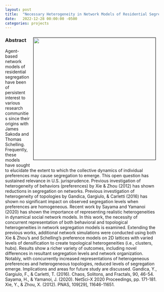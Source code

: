 ```yaml
---
layout: post
title:  "Necessary Heterogeneity in Network Models of Residential Segregation"
date:   2022-12-28 00:00:00 -0500
categories: projects
---
```

<img src="/assets/Tolerance Clusters.png" width="400" height="auto" border="1px solid #000" align="right" hspace="10" vspace="10">

### Abstract
Agent-based network models of residential segregation have been of persistent interest to various research communities since their origins with James Sakoda and Thomas Schelling. Frequently, these models have sought to elucidate the extent to which the collective dynamics of individual preferences may cause segregation to emerge. This open question has sustained relevance in U.S. jurisprudence. Previous investigation of heterogeneity of behaviors (preferences) by Xie & Zhou (2012) has shown reductions in segregation on networks. Previous investigation of heterogeneity of topologies by Gandica, Gargiulo, & Carletti (2016) has shown no significant impact on observed segregation levels when preferences are homogeneous. Recent work by Sayama and Yamanoi (2020) has shown the importance of representing realistic heterogeneities in dynamical social network models. In this work, the necessity of concurrent representation of both behavioral and topological heterogeneities in network segregation models is examined. Extending the previous works, additional network simulations were conducted using both Xie & Zhou’s and Schelling’s preference models on 2D lattices with varied levels of densification to create topological heterogeneities (i.e., clusters, hubs). Results show a richer variety of outcomes, including novel differences in resultant segregation levels and network organization. Notably, with concurrently increased representations of heterogeneous preferences and heterogeneous topologies, reduced levels of segregation emerge. Implications and areas for future study are discussed.
Gandica, Y., Gargiulo, F., & Carletti, T. (2016). Chaos, Solitons, and Fractals, 90, 46-54.
Sayama, H., & Yamanoi, J. (2020). NetSci-X 2020 Proceedings, pp. 171-181.
Xie, Y., & Zhou, X. (2012). PNAS, 109[29], 11646-11651. 